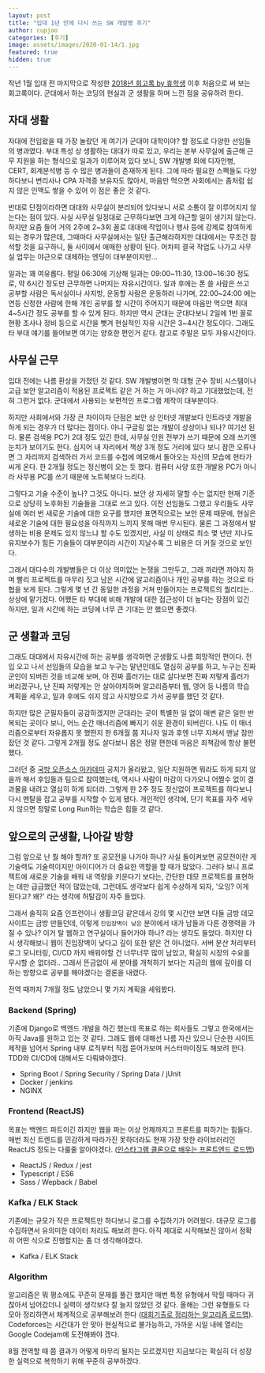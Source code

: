 ```yaml
---
layout: post
title: "입대 1년 만에 다시 쓰는 SW 개발병 후기"
author: cupjoo
categories: [후기]
image: assets/images/2020-01-14/1.jpg
featured: true
hidden: true
---
```


작년 1월 입대 전 마지막으로 작성한 [2018년 회고록 by 휴학생](https://cupjoo.tistory.com/32) 이후 처음으로 써 보는 회고록이다. 군대에서 하는 코딩의 현실과 군 생활을 하며 느낀 점을 공유하려 한다.

## 자대 생활

자대에 전입왔을 때 가장 놀랐던 게 여기가 군대야 대학이야? 할 정도로 다양한 선임들의 병과였다. 부대 특성 상 생활하는 대대가 따로 있고, 우리는 본부 사무실에 출근해 근무 지원을 하는 형식으로 일과가 이루어져 있다 보니, SW 개발병 외에 디자인병, CERT, 회계분석병 등 수 많은 병과들이 존재하게 된다. 그에 따라 필요한 스펙들도 다양하다보니 변리사나 CPA 자격증 보유자도 많아서, 마음만 먹으면 사회에서는 좀처럼 쉽지 않은 인맥도 쌓을 수 있어 이 점은 좋은 것 같다.

반대로 단점이라하면 대대와 사무실이 분리되어 있다보니 서로 소통이 잘 이루어지지 않는다는 점이 있다. 사실 사무실 일정대로 근무하다보면 크게 야근할 일이 생기지 않는다. 하지만 요즘 들어 거의 2주에 2~3회 꼴로 대대에 작업이나 행사 등에 강제로 참여하게 되는 경우가 많은데, 그때마다 사무실에서는 일단 출근해라하지만 대대에서는 무조건 참석할 것을 요구하니, 둘 사이에서 애매한 상황이 된다. 어차피 결국 작업도 나가고 사무실 업무는 야근으로 대체하는 엔딩이 대부분이지만...

일과는 꽤 여유롭다. 평일 06:30에 기상해 일과는 09:00~11:30, 13:00~16:30 정도로, 약 6시간 정도만 근무하면 나머지는 자유시간이다. 일과 후에는 폰 쓸 사람은 쓰고 공부할 사람은 독서실이나 사지방, 운동할 사람은 운동하러 나가며, 22:00~24:00 에는 연등 신청한 사람에 한해 개인 공부를 할 시간이 주어지기 때문에 마음만 먹으면 최대 4~5시간 정도 공부를 할 수 있게 된다. 하지만 역시 군대는 군대다보니 2일에 1번 꼴로 현황 조사나 정비 등으로 시간을 뺏겨 현실적인 자유 시간은 3~4시간 정도이다. 그래도 타 부대 얘기를 들어보면 여기는 양호한 편인거 같다. 참고로 주말은 모두 자유시간이다.

## 사무실 근무

입대 전에는 나름 환상을 가졌던 것 같다. SW 개발병이면 막 대형 군수 장비 시스템이나 고급 보안 알고리즘이 적용된 프로젝트 같은 거 하는 거 아니야? 하고 기대했었는데, 전혀 그런거 없다. 군대에서 사용되는 보편적인 프로그램 제작이 대부분이다.

하지만 사회에서와 가장 큰 차이이자 단점은 보안 상 인터넷 개발보다 인트라넷 개발을 하게 되는 경우가 더 많다는 점이다. 아니 구글링 없는 개발이 상상이나 되나? 여기선 된다. 물론 검색용 PC가 2대 정도 있긴 한데, 사무실 인원 전부가 쓰기 때문에 오래 쓰기엔 눈치가 보이기도 한다. 심지어 내 자리에서 책상 3개 정도 거리에 있다 보니 잠깐 오류나면 그 자리까지 검색하러 가서 코드를 수첩에 메모해서 돌아오는 자신의 모습에 현타가 씨게 온다. 한 2개월 정도는 정신병이 오는 듯 했다. 컴퓨터 사양 또한 개발용 PC가 아니라 사무용 PC를 쓰기 때문에 노트북보다 느리다.

그렇다고 기술 수준이 높나? 그것도 아니다. 보안 상 자세히 말할 수는 없지만 현재 기준으로 상당히 노후화된 기술들을 그대로 쓰고 있다. 이전 선임들도 그랬고 우리들도 사무실에 여러 번 새로운 기술에 대한 요구를 했지만 표면적으로는 보안 문제 때문에, 현실은 새로운 기술에 대한 필요성을 아직까지 느끼지 못해 매번 무시된다. 물론 그 과정에서 발생하는 비용 문제도 있지 않느냐 할 수도 있겠지만, 사실 이 상태로 최소 몇 년만 지나도 유지보수가 힘든 기술들이 대부분이라 시간이 지날수록 그 비용은 더 커질 것으로 보인다.

그래서 대다수의 개발병들은 더 이상 의미없는 논쟁을 그만두고, 그래 까라면 까야지 하며 빨리 프로젝트를 마무리 짓고 남은 시간에 알고리즘이나 개인 공부를 하는 것으로 타협을 보게 된다. 그렇게 몇 년 간 동일한 과정을 거쳐 만들어지는 프로젝트의 퀄리티는.. 상상에 맡기겠다. 어쨌든 타 부대에 비해 개발에 대한 접근성이 더 높다는 장점이 있긴 하지만, 일과 시간에 하는 코딩에 너무 큰 기대는 안 했으면 좋겠다.

## 군 생활과 코딩

그래도 대대에서 자유시간에 하는 공부를 생각하면 군생활도 나름 희망적인 편이다. 전입 오고 나서 선임들의 모습을 보고 누구는 말년인데도 열심히 공부를 하고, 누구는 진짜 군인이 되버린 것을 비교해 보며, 아 진짜 흘러가는 대로 살다보면 진짜 저렇게 흘러가 버리겠구나, 난 진짜 저렇게는 안 살아야지하며 알고리즘부터 웹, 영어 등 나름의 학습 계획을 세우고, 일과 후에도 쉬지 않고 사지방으로 가서 공부를 했던 것 같다.

하지만 많은 군필자들이 공감하겠지만 군대라는 곳이 특별한 일 없이 매번 같은 일만 반복되는 곳이다 보니, 어느 순간 매너리즘에 빠지기 쉬운 환경이 되버린다. 나도 이 매너리즘으로부터 자유롭지 못 했떤지 한 6개월 쯤 지나자 일과 후엔 너무 지쳐서 맨날 잠만 잤던 것 같다. 그렇게 2개월 정도 살다보니 몸은 정말 편한데 마음은 죄책감에 항상 불편했다.

그러던 중 [국방 오픈소스 아카데미](https://cupjoo.github.io/국방-오픈소스-아카데미-후기/) 공지가 올라왔고, 일단 지원하면 뭐라도 하게 되지 않을까 해서 후임들과 팀으로 참여했는데, 역시나 사람이 마감이 다가오니 어쩔수 없이 결과물을 내려고 열심히 하게 되더라. 그렇게 한 2주 정도 정신없이 프로젝트를 하다보니 다시 멘탈을 잡고 공부를 시작할 수 있게 됐다. 개인적인 생각에, 단기 목표를 자주 세우지 않으면 정말로 Long Run하는 학습은 힘들 것 같다.

## 앞으로의 군생활, 나아갈 방향

그럼 앞으로 난 뭘 해야 할까? 또 공모전을 나가야 하나? 사실 돌이켜보면 공모전이란 게 기술력도 기술력이지만 아이디어가 더 중요한 역할을 할 때가 많았다. 그러다 보니 프로젝트에 새로운 기술을 배워 내 역량을 키운다기 보다는, 간단한 데모 프로젝트를 표현하는 데만 급급했던 적이 많았는데, 그런데도 생각보다 쉽게 수상하게 되자, '오잉? 이게 된다고? 왜?' 라는 생각에 허탈감이 자주 들었다.

그래서 솔직히 요즘 인프런이나 생활코딩 같은데서 강의 몇 시간만 보면 다들 금방 데모 사이트는 금방 만들던데, 이렇게 `진입장벽이 낮은` 분야에서 내가 남들과 다른 경쟁력을 가질 수 있나? 이거 탈 웹하고 연구실이나 들어가야 하나? 라는 생각도 들었다. 하지만 다시 생각해보니 웹이 진입장벽이 낮다고 깊이 또한 얕은 건 아니었다. 서버 분산 처리부터 로그 모니터링, CI/CD 까지 배워야할 건 너무너무 많이 남았고, 확실히 시장의 수요를 무시할 순 없더라.. 그래서 뜬금없이 새 분야를 개척하기 보다는 지금의 웹에 깊이를 더하는 방향으로 공부를 해야겠다는 결론을 내렸다.

전역 때까지 7개월 정도 남았으니 몇 가지 계획을 세워봤다.

### Backend (Spring)

기존에 Django로 백엔드 개발을 하긴 했는데 목표로 하는 회사들도 그렇고 한국에서는 아직 Java를 원하고 있는 것 같다. 그래도 웹에 대해선 나름 자신 있으니 단순한 사이트 제작을 넘어서 Spring 내부 로직부터 직접 뜯어가보며 커스터마이징도 해보려 한다. TDD와 CI/CD에 대해서도 다뤄봐야겠다.

- Spring Boot / Spring Security / Spring Data / jUnit
- Docker / jenkins
- NGINX

### Frontend (ReactJS)

목표는 백엔드 파트이긴 하지만 웹을 파는 이상 언제까지고 프론트를 피하기는 힘들다. 매번 최신 트렌드를 민감하게 따라가진 못하더라도 현재 가장 핫한 라이브러리인 ReactJS 정도는 다룰줄 알아야겠다. ([인스타그램 클론으로 배우는 프론트엔드 로드맵](https://cupjoo.github.io/인스타그램-클론으로-배우는-프론트엔드-로드맵))

- ReactJS / Redux / jest
- Typescript / ES6
- Sass / Wepback / Babel

### Kafka / ELK Stack

기존에는 규모가 작은 프로젝트만 하다보니 로그를 수집하기가 어려웠다. 대규모 로그를 수집하면서 유의미한 데이터 처리도 해보려 한다. 아직 제대로 시작해보진 않아서 정확히 어떤 식으로 진행할지는 좀 더 생각해야겠다.

- Kafka / ELK Stack

### Algorithm

알고리즘은 뭐 평소에도 꾸준히 문제를 풀긴 했지만 매번 특정 유형에서 막힐 때마다 귀찮아서 넘어갔더니 실력이 생각보다 잘 늘지 않았던 것 같다. 올해는 그런 유형들도 다 모아 정리하면서 체계적으로 공부해보려 한다 ([대회기출로 정리하는 알고리즘 로드맵](https://cupjoo.github.io/대회기출로-정리하는-알고리즘-로드맵)). Codeforces는 시간대가 안 맞아 현실적으로 불가능하고, 가까운 시일 내에 열리는 Google Codejam에 도전해봐야 겠다.

8월 전역할 때 쯤 결과가 어떻게 마무리 될지는 모르겠지만 지금보다는 확실히 더 성장한 실력으로 복학하기 위해 꾸준히 공부하겠다.

